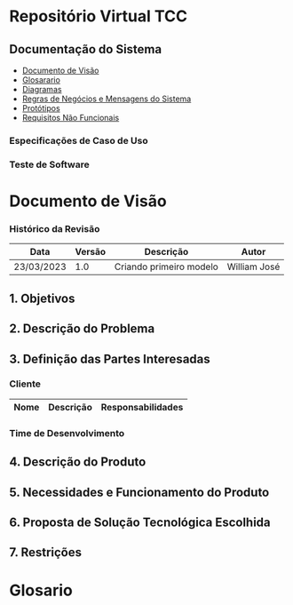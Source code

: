 # Repositório Virtual TCC

## Documentação do Sistema
 - [Documento de Visão](#ducumento)
 - [Glosarario](#glosario)
 - [Diagramas](#diagramas)
 - [Regras de Negócios e Mensagens do Sistema](#rnms)
 - [Protótipos](#prototipos)
 - [Requisitos Não Funcionais](#requisitos_nao_funcionais)

### Especificações de Caso de Uso
### Teste de Software

<a name="ducumento"/>

# Documento de Visão

### Histórico da Revisão
Data|Versão|Descrição|Autor
-----|------|---------|-------
23/03/2023|1.0|Criando primeiro modelo| William José|

## 1. Objetivos
## 2. Descrição do Problema
## 3. Definição das Partes Interesadas
### Cliente
Nome|Descrição|Responsabilidades
-----|------|---------
### Time de Desenvolvimento
## 4. Descrição do Produto
## 5. Necessidades e Funcionamento do Produto
## 6. Proposta de Solução Tecnológica Escolhida
## 7. Restrições

<a name="glosario"/>

# Glosario
